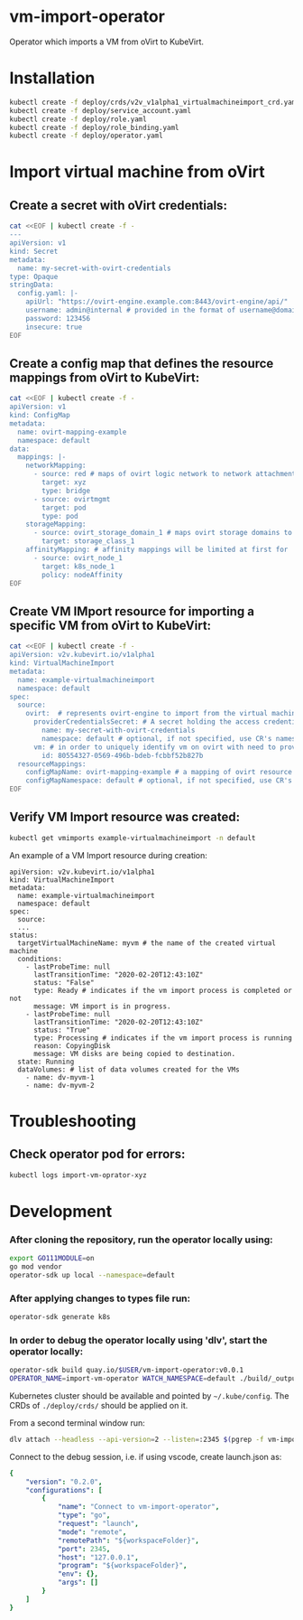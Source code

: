 vm-import-operator
==================

Operator which imports a VM from oVirt to KubeVirt.

# Installation
```bash
kubectl create -f deploy/crds/v2v_v1alpha1_virtualmachineimport_crd.yaml
kubectl create -f deploy/service_account.yaml
kubectl create -f deploy/role.yaml
kubectl create -f deploy/role_binding.yaml
kubectl create -f deploy/operator.yaml
```

# Import virtual machine from oVirt
## Create a secret with oVirt credentials:
```bash
cat <<EOF | kubectl create -f -
---
apiVersion: v1
kind: Secret
metadata:
  name: my-secret-with-ovirt-credentials
type: Opaque
stringData:
  config.yaml: |-
    apiUrl: "https://ovirt-engine.example.com:8443/ovirt-engine/api/"
    username: admin@internal # provided in the format of username@domain
    password: 123456
    insecure: true
EOF
```

## Create a config map that defines the resource mappings from oVirt to KubeVirt:
```bash
cat <<EOF | kubectl create -f -
apiVersion: v1
kind: ConfigMap
metadata:
  name: ovirt-mapping-example
  namespace: default
data:
  mappings: |-
    networkMapping:
      - source: red # maps of ovirt logic network to network attachment definition
        target: xyz
        type: bridge
      - source: ovirtmgmt
        target: pod
        type: pod
    storageMapping:
      - source: ovirt_storage_domain_1 # maps ovirt storage domains to storage class
        target: storage_class_1
    affinityMapping: # affinity mappings will be limited at first for 'pinned-to-host', since affinity/anti-affinity requires more than a single vm import
      - source: ovirt_node_1
        target: k8s_node_1
        policy: nodeAffinity
EOF
```

## Create VM IMport resource for importing a specific VM from oVirt to KubeVirt:
```bash
cat <<EOF | kubectl create -f -
apiVersion: v2v.kubevirt.io/v1alpha1
kind: VirtualMachineImport
metadata:
  name: example-virtualmachineimport
  namespace: default
spec:
  source:
    ovirt:  # represents ovirt-engine to import from the virtual machine
      providerCredentialsSecret: # A secret holding the access credentials to ovirt, see example ovirt-mapping-example.yaml
        name: my-secret-with-ovirt-credentials
        namespace: default # optional, if not specified, use CR's namespace
      vm: # in order to uniquely identify vm on ovirt with need to provide (vm_name,cluster) or use (vm-id)
        id: 80554327-0569-496b-bdeb-fcbbf52b827b
  resourceMappings:
    configMapName: ovirt-mapping-example # a mapping of ovirt resource (network, storage, affinity)
    configMapNamespace: default # optional, if not specified, use CR's namespace
EOF
```

## Verify VM Import resource was created:

```bash
kubectl get vmimports example-virtualmachineimport -n default
```

An example of a VM Import resource during creation:
```
apiVersion: v2v.kubevirt.io/v1alpha1
kind: VirtualMachineImport
metadata:
  name: example-virtualmachineimport
  namespace: default
spec:
  source:
  ...
status:
  targetVirtualMachineName: myvm # the name of the created virtual machine
  conditions:
    - lastProbeTime: null
      lastTransitionTime: "2020-02-20T12:43:10Z"
      status: "False"
      type: Ready # indicates if the vm import process is completed or not
      message: VM import is in progress.
    - lastProbeTime: null
      lastTransitionTime: "2020-02-20T12:43:10Z"
      status: "True"
      type: Processing # indicates if the vm import process is running
      reason: CopyingDisk
      message: VM disks are being copied to destination.
  state: Running
  dataVolumes: # list of data volumes created for the VMs
    - name: dv-myvm-1
    - name: dv-myvm-2
```


# Troubleshooting

## Check operator pod for errors:
```bash
kubectl logs import-vm-oprator-xyz
```

# Development
### After cloning the repository, run the operator locally using:
```bash
export GO111MODULE=on
go mod vendor
operator-sdk up local --namespace=default
```

### After applying changes to types file run:
```bash
operator-sdk generate k8s
```

### In order to debug the operator locally using 'dlv', start the operator locally:
```bash
operator-sdk build quay.io/$USER/vm-import-operator:v0.0.1
OPERATOR_NAME=import-vm-operator WATCH_NAMESPACE=default ./build/_output/bin/import-vm-operator
```

Kubernetes cluster should be available and pointed by `~/.kube/config`.
The CRDs of `./deploy/crds/` should be applied on it.

From a second terminal window run:
```bash
dlv attach --headless --api-version=2 --listen=:2345 $(pgrep -f vm-import-operator) ./build/_output/bin/vm-import-operator
```

Connect to the debug session, i.e. if using vscode, create launch.json as:

```yaml
{
    "version": "0.2.0",
    "configurations": [
        {
            "name": "Connect to vm-import-operator",
            "type": "go",
            "request": "launch",
            "mode": "remote",
            "remotePath": "${workspaceFolder}",
            "port": 2345,
            "host": "127.0.0.1",
            "program": "${workspaceFolder}",
            "env": {},
            "args": []
        }
    ]
}
```